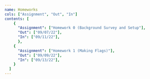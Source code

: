 ```yaml
---
name: Homeworks
cols: ["Assignment", "Out", "In"]
contents: [
    {
      "Assignment": ["Homework 0 (Background Survey and Setup"],
      "Out": ["09/07/22"],
      "In": ["09/11/22"],
      },
	{
      "Assignment": ["Homework 1 (Making Flags)"],
      "Out": ["09/09/22"],
      "In": ["09/13/22"],
    }
  ]
---
```

